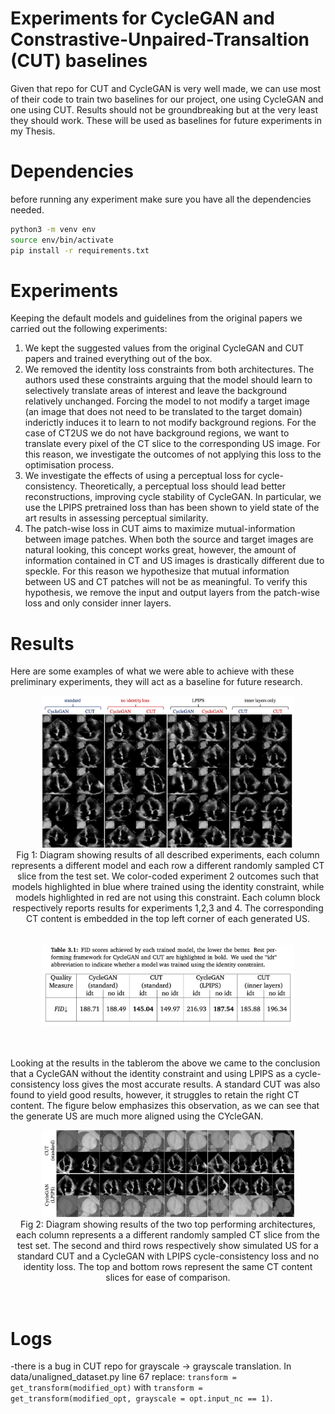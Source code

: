# Experiments for CycleGAN and Constrastive-Unpaired-Transaltion (CUT) baselines

Given that repo for CUT and CycleGAN is very well made, we can use most of their code to train two baselines for our project, one using CycleGAN and one using CUT. Results should not be groundbreaking but at the very least they should work. These will be used as baselines for future experiments in my Thesis.

# Dependencies

before running any experiment make sure you have all the dependencies needed.

```bash
python3 -m venv env
source env/bin/activate
pip install -r requirements.txt
```
# Experiments
Keeping the default models and guidelines from the original papers we carried out the following experiments:

1. We kept the suggested values from the original CycleGAN and CUT papers and trained everything out of the box.
2. We removed the identity loss constraints from both architectures. The authors used these constraints arguing that the model should learn to selectively translate areas of interest and leave the background relatively unchanged. Forcing the model to not modify a target image (an image that does not need to be translated to the target domain) inderictly induces it to learn to not modify background regions. For the case of CT2US we do not have background regions, we want to translate every pixel of the CT slice to the corresponding US image. For this reason, we investigate the outcomes of not applying this loss to the optimisation process. 
3. We investigate the effects of using a perceptual loss for cycle-consistency. Theoretically, a perceptual loss should lead better reconstructions, improving cycle stability of CycleGAN. In particular, we use the LPIPS pretrained loss than has been shown to yield state of the art results in assessing perceptual similarity.
4. The patch-wise loss in CUT aims to maximize mutual-information between image patches. When both the source and target images are natural looking, this concept works great, however, the amount of information contained in CT and US images is drastically different due to speckle. For this reason we hypothesize that mutual information between US and CT patches will not be as meaningful. To verify this hypothesis, we remove the input and output layers from the patch-wise loss and only consider inner layers.
# Results

Here are some examples of what we were able to achieve with these preliminary experiments, they will act as a baseline for future research.

<div align="center">
    <img width="80%" src="readme_images/CT2US_preliminary_results.png" alt="preliminary results"
	title="preliminary results"><br>
	Fig 1: Diagram showing results of all described experiments, each column represents a different model and each row a different randomly sampled CT slice 	 from the test set. We color-coded experiment 2 outcomes such that models highlighted in blue where trained using the identity constraint, while models 		highlighted in red are not using this constraint. Each column block respectively reports results for experiments 1,2,3 and 4. The corresponding CT content 	   is embedded in the top left corner of each generated US.
</div><br><br>

<div align="center">
    <img width="80%" src="readme_images/FID_scores.png" alt="FID scores"
	title="FID scores"><br>
</div><br><br>

Looking at the results in the tablerom the above we came to the conclusion that a CycleGAN without the identity constraint and using LPIPS as a cycle-consistency loss gives the most accurate results. A standard CUT was also found to yield good results, however, it struggles to retain the right CT content. The figure below emphasizes this observation, as we can see that the generate US are much more aligned using the CYcleGAN.

<div align="center">
    <img width="80%" src="readme_images/CT2US_best_models.png" alt="best results"
	title="best results"><br>
	Fig 2: Diagram showing results of the two top performing architectures, each column represents a a different randomly sampled CT slice from the test set. 	  The second and third rows respectively show simulated US for a standard CUT and a CycleGAN with LPIPS cycle-consistency loss and no identity loss. The top 	 and bottom rows represent the same CT content slices for ease of comparison.
</div><br><br>

# Logs

-there is a bug in CUT repo for grayscale -> grayscale translation. In data/unaligned_dataset.py line 67 replace: ```transform = get_transform(modified_opt)``` with ```transform = get_transform(modified_opt, grayscale = opt.input_nc == 1)```.
